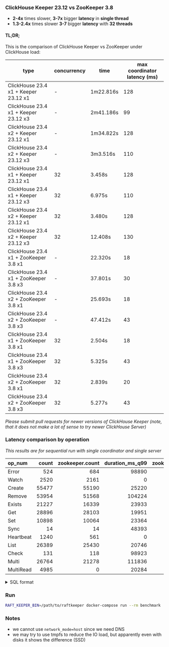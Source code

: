 ### ClickHouse Keeper 23.12 vs ZooKeeper 3.8

- **2-4x** times slower, **3-7x** bigger **latency** in **single thread**
- **1.3-2.4x** times slower **3-7** bigger **latency** with **32 threads**

#### TL;DR;

This is the comparison of ClickHouse Keeper vs ZooKeeper under ClickHouse load:

type|concurrency|time|max coordinator latency (ms)
-|-|-|-
ClickHouse 23.4 x1 + Keeper 23.12 x1|-|1m22.816s|128
ClickHouse 23.4 x1 + Keeper 23.12 x3|-|2m41.186s|99
ClickHouse 23.4 x2 + Keeper 23.12 x1|-|1m34.822s|128
ClickHouse 23.4 x2 + Keeper 23.12 x3|-|3m3.516s|110
ClickHouse 23.4 x1 + Keeper 23.12 x1|32|3.458s|128
ClickHouse 23.4 x1 + Keeper 23.12 x3|32|6.975s|110
ClickHouse 23.4 x2 + Keeper 23.12 x1|32|3.480s|128
ClickHouse 23.4 x2 + Keeper 23.12 x3|32|12.408s|130
ClickHouse 23.4 x1 + ZooKeeper 3.8 x1|-|22.320s|18
ClickHouse 23.4 x1 + ZooKeeper 3.8 x3|-|37.801s|30
ClickHouse 23.4 x2 + ZooKeeper 3.8 x1|-|25.693s|18
ClickHouse 23.4 x2 + ZooKeeper 3.8 x3|-|47.412s|43
ClickHouse 23.4 x1 + ZooKeeper 3.8 x1|32|2.504s|18
ClickHouse 23.4 x1 + ZooKeeper 3.8 x3|32|5.325s|43
ClickHouse 23.4 x2 + ZooKeeper 3.8 x1|32|2.839s|20
ClickHouse 23.4 x2 + ZooKeeper 3.8 x3|32|5.277s|43

*Please submit pull requests for newer versions of ClickHouse Keeper (note, that it does not make a lot of sense to try newer ClickHouse Server)*

### Latency comparison by operation

*This results are for sequential run with single coordinator and single server*

| op_num | count | zookeeper.count | duration_ms_q99 | zookeeper.duration_ms_q99 | slower |
|:-|-:|-:|-:|-:|-:|
| Error | 524 | 684 | 98890 | 13278 | 7.45 |
| Watch | 2520 | 2161 | 0 | 0 | nan |
| Create | 55477 | 55190 | 25220 | 15914 | 1.58 |
| Remove | 53954 | 51568 | 104224 | 15673 | 6.65 |
| Exists | 21227 | 16339 | 23933 | 15517 | 1.54 |
| Get | 28896 | 28103 | 19951 | 16158 | 1.23 |
| Set | 10898 | 10064 | 23364 | 11531 | 2.03 |
| Sync | 14 | 14 | 48393 | 1219 | 39.7 |
| Heartbeat | 1240 | 561 | 0 | 0 | nan |
| List | 26389 | 25430 | 20746 | 14227 | 1.46 |
| Check | 131 | 118 | 98923 | 15655 | 6.32 |
| Multi | 26764 | 21278 | 111836 | 15811 | 7.07 |
| MultiRead | 4985 | 0 | 20284 | 0 | inf |

<details>

<summary>SQL format</summary>

```sql
SELECT
    op_num,
    keeper.count,
    zookeeper.count,
    keeper.duration_ms_q99,
    zookeeper.duration_ms_q99,
    round(keeper.duration_ms_q99 / zookeeper.duration_ms_q99, 2) AS slower
FROM
(
    SELECT
        op_num,
        count() AS count,
        quantileExact(0.99)(duration_ms) AS duration_ms_q99
    FROM system.zookeeper_log
    WHERE (type = 'Response') AND (address = '::ffff:172.19.0.9') /* host of standalone Keeper */
    GROUP BY 1
) AS keeper
LEFT JOIN
(
    SELECT
        op_num,
        count() AS count,
        quantileExact(0.99)(duration_ms) AS duration_ms_q99
    FROM remote('server2', system.zookeeper_log)
    WHERE (type = 'Response') AND (address = '::ffff:172.19.0.2') /* host of standalone ZooKeeper */
    GROUP BY 1
) AS zookeeper USING (op_num)
ORDER BY op_num ASC
FORMAT Markdown
```

</details>

### Run

```sh
RAFT_KEEPER_BIN=/path/to/raftkeeper docker-compose run --rm benchmark
```

### Notes

- we cannot use `network_mode=host` since we need DNS
- we may try to use tmpfs to reduce the IO load, but apparently even with disks it shows the difference (SSD)
